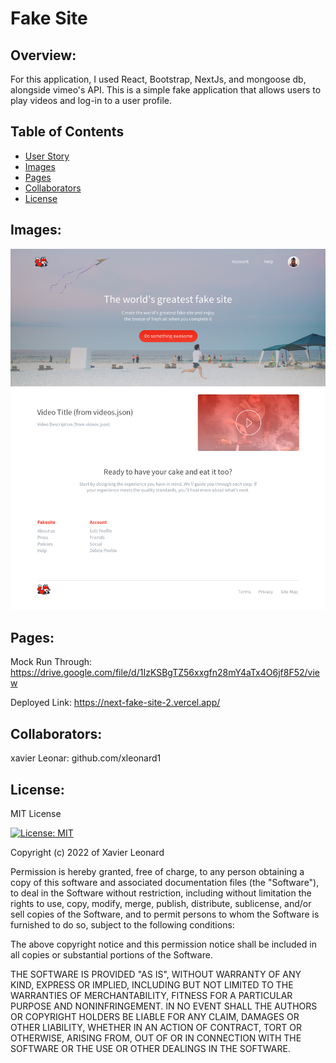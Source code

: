 # Fake Site

## Overview:
For this application, I used React, Bootstrap, NextJs, and mongoose db, alongside vimeo's API. This is a simple fake application that allows users to play videos and log-in to a user profile. 


## Table of Contents 

- [User Story](#user_story)
- [Images](#images)
- [Pages](#pages)
- [Collaborators](#collaborators)
- [License](#license)


## Images:
![plot](/mockup.png)



## Pages:
Mock Run Through: https://drive.google.com/file/d/1IzKSBgTZ56xxgfn28mY4aTx4O6jf8F52/view

Deployed Link: https://next-fake-site-2.vercel.app/


## Collaborators:
xavier Leonar: github.com/xleonard1
## License:
MIT License

[![License: MIT](https://img.shields.io/badge/License-MIT-yellow.svg)](https://opensource.org/licenses/MIT)

Copyright (c) 2022 of Xavier Leonard

Permission is hereby granted, free of charge, to any person obtaining a copy
of this software and associated documentation files (the "Software"), to deal
in the Software without restriction, including without limitation the rights
to use, copy, modify, merge, publish, distribute, sublicense, and/or sell
copies of the Software, and to permit persons to whom the Software is
furnished to do so, subject to the following conditions:

The above copyright notice and this permission notice shall be included in all
copies or substantial portions of the Software.

THE SOFTWARE IS PROVIDED "AS IS", WITHOUT WARRANTY OF ANY KIND, EXPRESS OR
IMPLIED, INCLUDING BUT NOT LIMITED TO THE WARRANTIES OF MERCHANTABILITY,
FITNESS FOR A PARTICULAR PURPOSE AND NONINFRINGEMENT. IN NO EVENT SHALL THE
AUTHORS OR COPYRIGHT HOLDERS BE LIABLE FOR ANY CLAIM, DAMAGES OR OTHER
LIABILITY, WHETHER IN AN ACTION OF CONTRACT, TORT OR OTHERWISE, ARISING FROM,
OUT OF OR IN CONNECTION WITH THE SOFTWARE OR THE USE OR OTHER DEALINGS IN THE
SOFTWARE.
